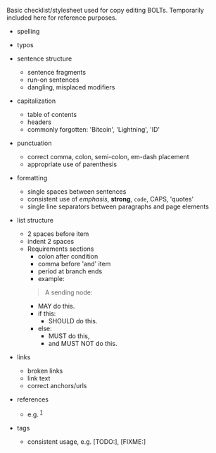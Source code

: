 Basic checklist/stylesheet used for copy editing BOLTs.
Temporarily included here for reference purposes.

  - spelling
  - typos
  - sentence structure
    - sentence fragments
    - run-on sentences
    - dangling, misplaced modifiers
  - capitalization
    - table of contents
    - headers
    - commonly forgotten: 'Bitcoin', 'Lightning', 'ID'
  - punctuation
    - correct comma, colon, semi-colon, em-dash placement
    - appropriate use of parenthesis
  - formatting
    - single spaces between sentences
    - consistent use of _emphasis_, **strong**, `code`, CAPS, 'quotes'
    - single line separators between paragraphs and page elements
  - list structure
    - 2 spaces before item
    - indent 2 spaces
    - Requirements sections
      - colon after condition
      - comma before 'and' item
      - period at branch ends
      - example:
      >A sending node:
        - MAY do this.
        - if this:
          - SHOULD do this.
        - else:
          - MUST do this,
          - and MUST NOT do this.

  - links
    - broken links
    - link text
    - correct anchors/urls
  - references
    - e.g. <sup>[1](#reference-1)</sup>
  - tags
    - consistent usage, e.g. [TODO:], [FIXME:]